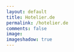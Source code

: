 ```yaml
---
layout: default
title: Hotelier.de
permalink: /hotelier.de
comments: false
image:
imageshadow: true
---
```


<rssapp-wall id="3PBwlKqOeCnKPqQl"></rssapp-wall><script src="https://widget.rss.app/v1/wall.js" type="text/javascript" async></script>
